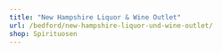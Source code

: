 ```yaml
---
title: "New Hampshire Liquor & Wine Outlet"
url: /bedford/new-hampshire-liquor-und-wine-outlet/
shop: Spirituosen
---
```

